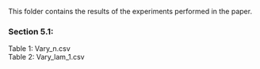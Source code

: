 This folder contains the results of the experiments performed in the paper.

### Section 5.1: <br />
Table 1: Vary_n.csv <br />
Table 2: Vary_lam_1.csv <br />
